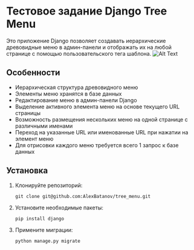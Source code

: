 # Тестовое задание Django Tree Menu

Это приложение Django позволяет создавать иерархические древовидные меню в админ-панели и отображать их на любой странице с помощью пользовательского тега шаблона.
![Alt Text]([https://github.com/AlexBatanov/tree_menu/blob/main/git_media/Запись%20экрана%20от%202024-02-21%2015-39-27.webm](https://github.com/AlexBatanov/tree_menu/blob/main/git_media/Запись%20экрана%20от%202024-02-21%2015-39-27.gif))
## Особенности
- Иерархическая структура древовидного меню
- Элементы меню хранятся в базе данных
- Редактирование меню в админ-панели Django
- Выделение активного элемента меню на основе текущего URL страницы
- Возможность размещения нескольких меню на одной странице с различными именами
- Переход на указанные URL или именованные URL при нажатии на элемент меню
- Для отрисовки каждого меню требуется всего 1 запрос к базе данных

## Установка
1. Клонируйте репозиторий:
   ```
   git clone git@github.com:AlexBatanov/tree_menu.git
   ```
2. Установите необходимые пакеты:
   ```
   pip install django
   ```
3. Примените миграции:
   ```
   python manage.py migrate
   ```
